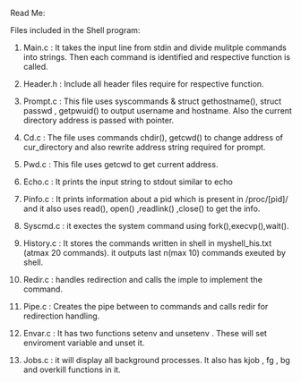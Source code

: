 Read Me:

Files included in the Shell program:

1) Main.c : It takes the input line from stdin and divide mulitple commands into strings. Then each command is identified and respective function is called.

2) Header.h : Include all header files require for respective function.

3) Prompt.c  : This file uses syscommands & struct  gethostname(), struct passwd , getpwuid() to output username and hostname. Also the current directory address is passed with pointer.

4)  Cd.c  : The file uses commands chdir(), getcwd() to change address of cur_directory and also rewrite address string required for prompt.

5) Pwd.c  : This file uses getcwd to get current address.

6) Echo.c : It prints the input string to stdout similar to echo

7)  Pinfo.c : It  prints information about a pid which is present in  /proc/[pid]/ and it also uses read(), open() ,readlink() ,close() to get the info.

8) Syscmd.c : it exectes the system command using fork(),execvp(),wait(). 

9) History.c : It stores the commands written in shell in myshell_his.txt (atmax 20 commands). it outputs last n(max 10) commands exeuted by shell. 

10) Redir.c : handles redirection and calls the imple to implement the command.

11) Pipe.c : Creates the pipe between to commands and calls redir for redirection handling.

12) Envar.c : It has two functions setenv and unsetenv . These will set enviroment variable and unset it.

13) Jobs.c : it will display all background processes. It also has kjob , fg , bg and overkill functions in it.